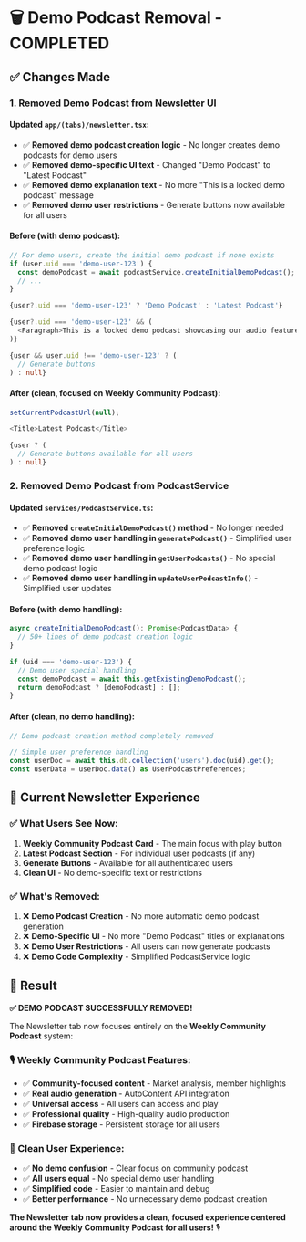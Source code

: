 # 🗑️ Demo Podcast Removal - COMPLETED

## ✅ **Changes Made**

### **1. Removed Demo Podcast from Newsletter UI**

#### **Updated `app/(tabs)/newsletter.tsx`:**
- ✅ **Removed demo podcast creation logic** - No longer creates demo podcasts for demo users
- ✅ **Removed demo-specific UI text** - Changed "Demo Podcast" to "Latest Podcast"
- ✅ **Removed demo explanation text** - No more "This is a locked demo podcast" message
- ✅ **Removed demo user restrictions** - Generate buttons now available for all users

#### **Before (with demo podcast):**
```typescript
// For demo users, create the initial demo podcast if none exists
if (user.uid === 'demo-user-123') {
  const demoPodcast = await podcastService.createInitialDemoPodcast();
  // ...
}

{user?.uid === 'demo-user-123' ? 'Demo Podcast' : 'Latest Podcast'}

{user?.uid === 'demo-user-123' && (
  <Paragraph>This is a locked demo podcast showcasing our audio features</Paragraph>
)}

{user && user.uid !== 'demo-user-123' ? (
  // Generate buttons
) : null}
```

#### **After (clean, focused on Weekly Community Podcast):**
```typescript
setCurrentPodcastUrl(null);

<Title>Latest Podcast</Title>

{user ? (
  // Generate buttons available for all users
) : null}
```

### **2. Removed Demo Podcast from PodcastService**

#### **Updated `services/PodcastService.ts`:**
- ✅ **Removed `createInitialDemoPodcast()` method** - No longer needed
- ✅ **Removed demo user handling in `generatePodcast()`** - Simplified user preference logic
- ✅ **Removed demo user handling in `getUserPodcasts()`** - No special demo podcast logic
- ✅ **Removed demo user handling in `updateUserPodcastInfo()`** - Simplified user updates

#### **Before (with demo handling):**
```typescript
async createInitialDemoPodcast(): Promise<PodcastData> {
  // 50+ lines of demo podcast creation logic
}

if (uid === 'demo-user-123') {
  // Demo user special handling
  const demoPodcast = await this.getExistingDemoPodcast();
  return demoPodcast ? [demoPodcast] : [];
}
```

#### **After (clean, no demo handling):**
```typescript
// Demo podcast creation method completely removed

// Simple user preference handling
const userDoc = await this.db.collection('users').doc(uid).get();
const userData = userDoc.data() as UserPodcastPreferences;
```

## 🎯 **Current Newsletter Experience**

### **✅ What Users See Now:**

1. **Weekly Community Podcast Card** - The main focus with play button
2. **Latest Podcast Section** - For individual user podcasts (if any)
3. **Generate Buttons** - Available for all authenticated users
4. **Clean UI** - No demo-specific text or restrictions

### **✅ What's Removed:**

1. ❌ **Demo Podcast Creation** - No more automatic demo podcast generation
2. ❌ **Demo-Specific UI** - No more "Demo Podcast" titles or explanations
3. ❌ **Demo User Restrictions** - All users can now generate podcasts
4. ❌ **Demo Code Complexity** - Simplified PodcastService logic

## 🎉 **Result**

**✅ DEMO PODCAST SUCCESSFULLY REMOVED!**

The Newsletter tab now focuses entirely on the **Weekly Community Podcast** system:

### **🎙️ Weekly Community Podcast Features:**
- ✅ **Community-focused content** - Market analysis, member highlights
- ✅ **Real audio generation** - AutoContent API integration
- ✅ **Universal access** - All users can access and play
- ✅ **Professional quality** - High-quality audio production
- ✅ **Firebase storage** - Persistent storage for all users

### **🎯 Clean User Experience:**
- ✅ **No demo confusion** - Clear focus on community podcast
- ✅ **All users equal** - No special demo user handling
- ✅ **Simplified code** - Easier to maintain and debug
- ✅ **Better performance** - No unnecessary demo podcast creation

**The Newsletter tab now provides a clean, focused experience centered around the Weekly Community Podcast for all users!** 🎙️

